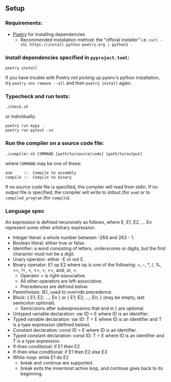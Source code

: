 ## Setup

### Requirements:

- [Poetry](https://python-poetry.org/) for installing dependencies
    - Recommended installation method: the "official installer"
      i.e. `curl -sSL https://install.python-poetry.org | python3 -`

### Install dependencies specified in `pyproject.toml`:

```shell
poetry install
```

If you have trouble with Poetry not picking up pyenv's python installation,
try `poetry env remove --all` and then `poetry install` again.

### Typecheck and run tests:

```shell
./check.sh
```

or individually:

```shell
poetry run mypy .
poetry run pytest -vv
```

### Run the compiler on a source code file:

```shell
./compiler.sh COMMAND [path/to/source/code] [path/to/output]
```

where `COMMAND` may be one of these:

```asciidoc
asm     ::  Compile to assembly
compile ::  Compile to binary
```

If no source code file is specified, the compiler will read from stdin.
If no output file is specified, the compiler will write to stdout (for `asm`) or to `compiled_program` (for `compile`).

### Language spec

An expression is defined recursively as follows, where E, E1, E2, … En represent some other arbitrary expression.

- Integer literal: a whole number between -264 and 263 - 1.
- Boolean literal: either true or false.
- Identifier: a word consisting of letters, underscores or digits, but the first character must not be a digit.
- Unary operator: either -E or not E.
- Binary operator: E1 op E2 where op is one of the following: +, -, *, /, %, ==, !=, <, <=, >, >=, and, or, =.
    - Operator = is right-associative.
    - All other operators are left-associative.
    - Precedences are defined below.
- Parentheses: (E), used to override precedence.
- Block: { E1; E2; ...; En } or { E1; E2; ...; En; } (may be empty, last semicolon optional).
    - Semicolons after subexpressions that end in } are optional.
- Untyped variable declaration: var ID = E where ID is an identifier.
- Typed variable declaration: var ID: T = E where ID is an identifier and T is a type expression (defined below).
- Constant declaration: const ID = E where ID is an identifier.
- Typed constant declaration: const ID: T = E where ID is an identifier and T is a type expression.
- If-then conditional: if E1 then E2
- If-then-else conditional: if E1 then E2 else E3
- While-loop: while E1 do E2
  - break and continue are supported.
  - break exits the innermost active loop, and continue goes back to its beginning.

